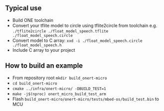 ## Typical use
- Build ONE toolchain
- Convert your tflite model to circle using tflite2circle from toolchain
 e.g. `./tflite2circle ./float_model_speech.tflite ./float_model_speech.circle`
- Convert model to C array: `xxd -i ./float_model_speech.circle ./float_model_speech.h`
- Include C array to your project

## How to build an example
- From repository root `mkdir build_onert-micro`
- `cd build_onert-micro`
- `cmake ../infra/onert-micro/ -DBUILD_TEST=1`
- `make -j$(nproc) onert_micro_build_test_arm`
- Flash `build_onert-micro/onert-micro/tests/mbed-os/build_test.bin` to MCU